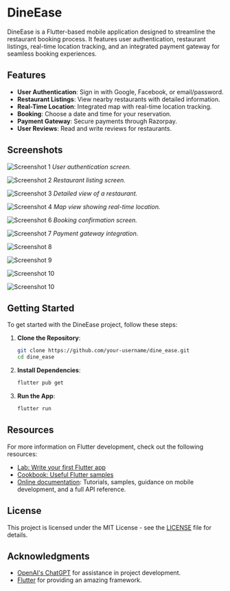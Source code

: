 # DineEase

DineEase is a Flutter-based mobile application designed to streamline the restaurant booking process. It features user authentication, restaurant listings, real-time location tracking, and an integrated payment gateway for seamless booking experiences.

## Features

- **User Authentication**: Sign in with Google, Facebook, or email/password.
- **Restaurant Listings**: View nearby restaurants with detailed information.
- **Real-Time Location**: Integrated map with real-time location tracking.
- **Booking**: Choose a date and time for your reservation.
- **Payment Gateway**: Secure payments through Razorpay.
- **User Reviews**: Read and write reviews for restaurants.

## Screenshots

![Screenshot 1](screenshots/4.jpg)
*User authentication screen.*

![Screenshot 2](screenshots/1.jpg)
*Restaurant listing screen.*

![Screenshot 3](screenshots/9.jpg)
*Detailed view of a restaurant.*

![Screenshot 4](screenshots/3.jpg)
*Map view showing real-time location.*

![Screenshot 6](screenshots/6.png)
*Booking confirmation screen.*

![Screenshot 7](screenshots/10.jpg)
*Payment gateway integration.*

![Screenshot 8](screenshots/2.png)

![Screenshot 9](screenshots/5.png)

![Screenshot 10](screenshots/7.png)

![Screenshot 10](screenshots/8.png)

## Getting Started

To get started with the DineEase project, follow these steps:

1. **Clone the Repository**:
    ```sh
    git clone https://github.com/your-username/dine_ease.git
    cd dine_ease
    ```

2. **Install Dependencies**:
    ```sh
    flutter pub get
    ```

3. **Run the App**:
    ```sh
    flutter run
    ```

## Resources

For more information on Flutter development, check out the following resources:

- [Lab: Write your first Flutter app](https://docs.flutter.dev/get-started/codelab)
- [Cookbook: Useful Flutter samples](https://docs.flutter.dev/cookbook)
- [Online documentation](https://docs.flutter.dev/): Tutorials, samples, guidance on mobile development, and a full API reference.

## License

This project is licensed under the MIT License - see the [LICENSE](LICENSE) file for details.

## Acknowledgments

- [OpenAI's ChatGPT](https://openai.com) for assistance in project development.
- [Flutter](https://flutter.dev) for providing an amazing framework.

